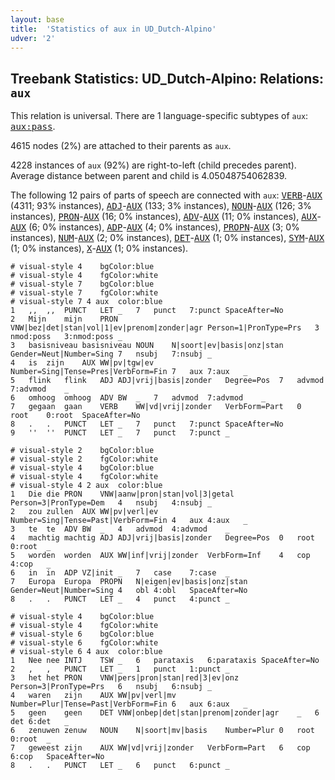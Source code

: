```yaml
---
layout: base
title:  'Statistics of aux in UD_Dutch-Alpino'
udver: '2'
---
```


## Treebank Statistics: UD_Dutch-Alpino: Relations: `aux`

This relation is universal.
There are 1 language-specific subtypes of `aux`: <tt><a href="nl_alpino-dep-aux-pass.html">aux:pass</a></tt>.

4615 nodes (2%) are attached to their parents as `aux`.

4228 instances of `aux` (92%) are right-to-left (child precedes parent).
Average distance between parent and child is 4.05048754062839.

The following 12 pairs of parts of speech are connected with `aux`: <tt><a href="nl_alpino-pos-VERB.html">VERB</a></tt>-<tt><a href="nl_alpino-pos-AUX.html">AUX</a></tt> (4311; 93% instances), <tt><a href="nl_alpino-pos-ADJ.html">ADJ</a></tt>-<tt><a href="nl_alpino-pos-AUX.html">AUX</a></tt> (133; 3% instances), <tt><a href="nl_alpino-pos-NOUN.html">NOUN</a></tt>-<tt><a href="nl_alpino-pos-AUX.html">AUX</a></tt> (126; 3% instances), <tt><a href="nl_alpino-pos-PRON.html">PRON</a></tt>-<tt><a href="nl_alpino-pos-AUX.html">AUX</a></tt> (16; 0% instances), <tt><a href="nl_alpino-pos-ADV.html">ADV</a></tt>-<tt><a href="nl_alpino-pos-AUX.html">AUX</a></tt> (11; 0% instances), <tt><a href="nl_alpino-pos-AUX.html">AUX</a></tt>-<tt><a href="nl_alpino-pos-AUX.html">AUX</a></tt> (6; 0% instances), <tt><a href="nl_alpino-pos-ADP.html">ADP</a></tt>-<tt><a href="nl_alpino-pos-AUX.html">AUX</a></tt> (4; 0% instances), <tt><a href="nl_alpino-pos-PROPN.html">PROPN</a></tt>-<tt><a href="nl_alpino-pos-AUX.html">AUX</a></tt> (3; 0% instances), <tt><a href="nl_alpino-pos-NUM.html">NUM</a></tt>-<tt><a href="nl_alpino-pos-AUX.html">AUX</a></tt> (2; 0% instances), <tt><a href="nl_alpino-pos-DET.html">DET</a></tt>-<tt><a href="nl_alpino-pos-AUX.html">AUX</a></tt> (1; 0% instances), <tt><a href="nl_alpino-pos-SYM.html">SYM</a></tt>-<tt><a href="nl_alpino-pos-AUX.html">AUX</a></tt> (1; 0% instances), <tt><a href="nl_alpino-pos-X.html">X</a></tt>-<tt><a href="nl_alpino-pos-AUX.html">AUX</a></tt> (1; 0% instances).


~~~ conllu
# visual-style 4	bgColor:blue
# visual-style 4	fgColor:white
# visual-style 7	bgColor:blue
# visual-style 7	fgColor:white
# visual-style 7 4 aux	color:blue
1	,,	,,	PUNCT	LET	_	7	punct	7:punct	SpaceAfter=No
2	Mijn	mijn	PRON	VNW|bez|det|stan|vol|1|ev|prenom|zonder|agr	Person=1|PronType=Prs	3	nmod:poss	3:nmod:poss	_
3	basisniveau	basisniveau	NOUN	N|soort|ev|basis|onz|stan	Gender=Neut|Number=Sing	7	nsubj	7:nsubj	_
4	is	zijn	AUX	WW|pv|tgw|ev	Number=Sing|Tense=Pres|VerbForm=Fin	7	aux	7:aux	_
5	flink	flink	ADJ	ADJ|vrij|basis|zonder	Degree=Pos	7	advmod	7:advmod	_
6	omhoog	omhoog	ADV	BW	_	7	advmod	7:advmod	_
7	gegaan	gaan	VERB	WW|vd|vrij|zonder	VerbForm=Part	0	root	0:root	SpaceAfter=No
8	.	.	PUNCT	LET	_	7	punct	7:punct	SpaceAfter=No
9	''	''	PUNCT	LET	_	7	punct	7:punct	_

~~~


~~~ conllu
# visual-style 2	bgColor:blue
# visual-style 2	fgColor:white
# visual-style 4	bgColor:blue
# visual-style 4	fgColor:white
# visual-style 4 2 aux	color:blue
1	Die	die	PRON	VNW|aanw|pron|stan|vol|3|getal	Person=3|PronType=Dem	4	nsubj	4:nsubj	_
2	zou	zullen	AUX	WW|pv|verl|ev	Number=Sing|Tense=Past|VerbForm=Fin	4	aux	4:aux	_
3	te	te	ADV	BW	_	4	advmod	4:advmod	_
4	machtig	machtig	ADJ	ADJ|vrij|basis|zonder	Degree=Pos	0	root	0:root	_
5	worden	worden	AUX	WW|inf|vrij|zonder	VerbForm=Inf	4	cop	4:cop	_
6	in	in	ADP	VZ|init	_	7	case	7:case	_
7	Europa	Europa	PROPN	N|eigen|ev|basis|onz|stan	Gender=Neut|Number=Sing	4	obl	4:obl	SpaceAfter=No
8	.	.	PUNCT	LET	_	4	punct	4:punct	_

~~~


~~~ conllu
# visual-style 4	bgColor:blue
# visual-style 4	fgColor:white
# visual-style 6	bgColor:blue
# visual-style 6	fgColor:white
# visual-style 6 4 aux	color:blue
1	Nee	nee	INTJ	TSW	_	6	parataxis	6:parataxis	SpaceAfter=No
2	,	,	PUNCT	LET	_	1	punct	1:punct	_
3	het	het	PRON	VNW|pers|pron|stan|red|3|ev|onz	Person=3|PronType=Prs	6	nsubj	6:nsubj	_
4	waren	zijn	AUX	WW|pv|verl|mv	Number=Plur|Tense=Past|VerbForm=Fin	6	aux	6:aux	_
5	geen	geen	DET	VNW|onbep|det|stan|prenom|zonder|agr	_	6	det	6:det	_
6	zenuwen	zenuw	NOUN	N|soort|mv|basis	Number=Plur	0	root	0:root	_
7	geweest	zijn	AUX	WW|vd|vrij|zonder	VerbForm=Part	6	cop	6:cop	SpaceAfter=No
8	.	.	PUNCT	LET	_	6	punct	6:punct	_

~~~


